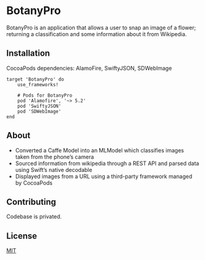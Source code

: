 # BotanyPro

BotanyPro is an application that allows a user to snap an image of a flower; returning a classification and some information about it from Wikipedia.

## Installation

CocoaPods dependencies: AlamoFire, SwiftyJSON, SDWebImage

```Podfile
target 'BotanyPro' do
	use_frameworks!

	# Pods for BotanyPro
	pod 'Alamofire', '~> 5.2'
	pod 'SwiftyJSON'
	pod 'SDWebImage'
end
```

## About
- Converted a Caffe Model into an MLModel which classifies images taken from the phone’s camera
- Sourced information from wikipedia through a REST API and parsed data using Swift’s native decodable
- Displayed images from a URL using a third-party framework managed by CocoaPods

## Contributing
Codebase is privated.

## License
[MIT](https://choosealicense.com/licenses/mit/)


